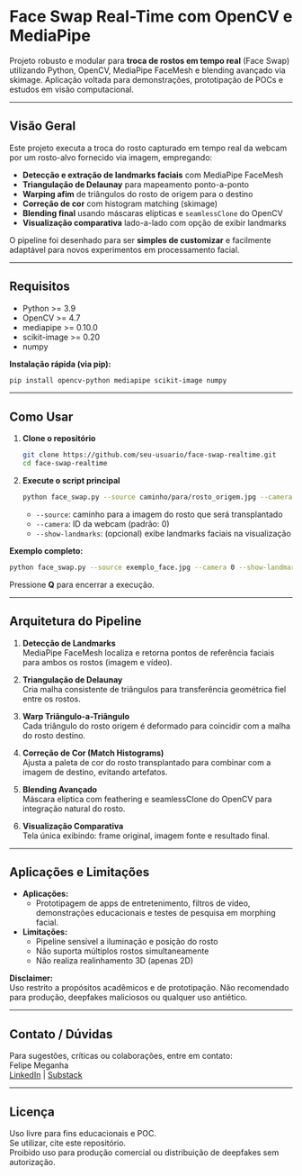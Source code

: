 # Face Swap Real-Time com OpenCV e MediaPipe

Projeto robusto e modular para **troca de rostos em tempo real** (Face Swap) utilizando Python, OpenCV, MediaPipe FaceMesh e blending avançado via skimage. Aplicação voltada para demonstrações, prototipação de POCs e estudos em visão computacional.

---

## Visão Geral

Este projeto executa a troca do rosto capturado em tempo real da webcam por um rosto-alvo fornecido via imagem, empregando:

- **Detecção e extração de landmarks faciais** com MediaPipe FaceMesh
- **Triangulação de Delaunay** para mapeamento ponto-a-ponto
- **Warping afim** de triângulos do rosto de origem para o destino
- **Correção de cor** com histogram matching (skimage)
- **Blending final** usando máscaras elípticas e `seamlessClone` do OpenCV
- **Visualização comparativa** lado-a-lado com opção de exibir landmarks

O pipeline foi desenhado para ser **simples de customizar** e facilmente adaptável para novos experimentos em processamento facial.

---

## Requisitos

- Python >= 3.9  
- OpenCV >= 4.7  
- mediapipe >= 0.10.0  
- scikit-image >= 0.20  
- numpy

**Instalação rápida (via pip):**
```bash
pip install opencv-python mediapipe scikit-image numpy
```

---

## Como Usar

1. **Clone o repositório**
   ```bash
   git clone https://github.com/seu-usuario/face-swap-realtime.git
   cd face-swap-realtime
   ```

2. **Execute o script principal**
   ```bash
   python face_swap.py --source caminho/para/rosto_origem.jpg --camera 0
   ```
   - `--source`: caminho para a imagem do rosto que será transplantado
   - `--camera`: ID da webcam (padrão: 0)
   - `--show-landmarks`: (opcional) exibe landmarks faciais na visualização

**Exemplo completo:**
```bash
python face_swap.py --source exemplo_face.jpg --camera 0 --show-landmarks
```

Pressione **Q** para encerrar a execução.

---

## Arquitetura do Pipeline

1. **Detecção de Landmarks**  
   MediaPipe FaceMesh localiza e retorna pontos de referência faciais para ambos os rostos (imagem e vídeo).

2. **Triangulação de Delaunay**  
   Cria malha consistente de triângulos para transferência geométrica fiel entre os rostos.

3. **Warp Triângulo-a-Triângulo**  
   Cada triângulo do rosto origem é deformado para coincidir com a malha do rosto destino.

4. **Correção de Cor (Match Histograms)**  
   Ajusta a paleta de cor do rosto transplantado para combinar com a imagem de destino, evitando artefatos.

5. **Blending Avançado**  
   Máscara elíptica com feathering e seamlessClone do OpenCV para integração natural do rosto.

6. **Visualização Comparativa**  
   Tela única exibindo: frame original, imagem fonte e resultado final.

---

## Aplicações e Limitações

- **Aplicações:**  
  - Prototipagem de apps de entretenimento, filtros de vídeo, demonstrações educacionais e testes de pesquisa em morphing facial.
- **Limitações:**  
  - Pipeline sensível a iluminação e posição do rosto
  - Não suporta múltiplos rostos simultaneamente
  - Não realiza realinhamento 3D (apenas 2D)

**Disclaimer:**  
Uso restrito a propósitos acadêmicos e de prototipação. Não recomendado para produção, deepfakes maliciosos ou qualquer uso antiético.

---

## Contato / Dúvidas

Para sugestões, críticas ou colaborações, entre em contato:  
Felipe Meganha  
[LinkedIn](https://www.linkedin.com/in/felipemeganha/) | [Substack](https://felipemeganha.substack.com/)

---

## Licença

Uso livre para fins educacionais e POC.  
Se utilizar, cite este repositório.  
Proibido uso para produção comercial ou distribuição de deepfakes sem autorização.
